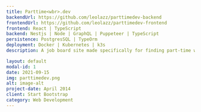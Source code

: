 ```yaml
---
title: Parttime<wbr>.dev
backendUrl: https://github.com/leolazz/parttimedev-backend
frontendUrl: https://github.com/leolazz/parttimedev-frontend
frontend: React | TypeScript
backend: Nestjs | Node | GraphQL | Puppeteer | TypeScript
persistence: PostgresSQL | TypeOrm
deployment: Docker | Kubernetes | k3s
description: A job board site made specifically for finding part-time work opportunities for developers and related careers. Job listings are dynamically collected by scraping indeed with the Puppeteer library. Storage of non normalized data sets, deployment bot detection counter-measures, complex dom traversal using a headless browser, CRON

layout: default
modal-id: 1
date: 2021-09-15
img: parttimedev.png
alt: image-alt
project-date: April 2014
client: Start Bootstrap
category: Web Development
---
```

